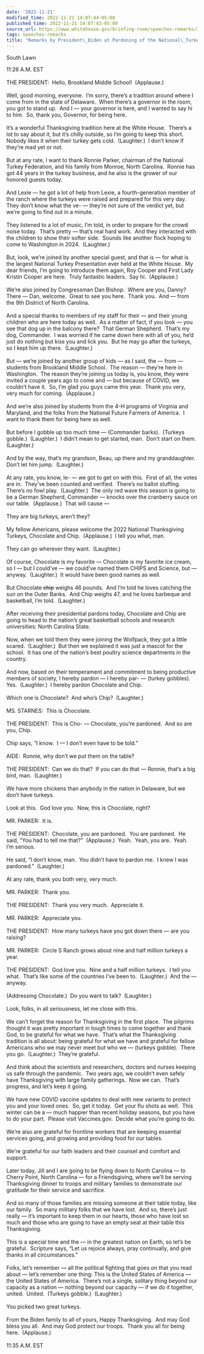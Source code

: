 ```yaml
---
date: '2022-11-21'
modified_time: 2022-11-21 14:07:44-05:00
published_time: 2022-11-21 14:07:43-05:00
source_url: https://www.whitehouse.gov/briefing-room/speeches-remarks/2022/11/21/remarks-by-president-biden-at-pardoning-of-the-national-turkey/
tags: speeches-remarks
title: "Remarks by President\_Biden at Pardoning of the National\_Turkey"
---
```

 
South Lawn

11:26 A.M. EST  
   
THE PRESIDENT:  Hello, Brookland Middle School!  (Applause.)   
   
Well, good morning, everyone.  I’m sorry, there’s a tradition around
where I come from in the state of Delaware.  When there’s a governor in
the room, you got to stand up.  And I — your governor is here, and I
wanted to say hi to him.  So, thank you, Governor, for being here.  
   
It’s a wonderful Thanksgiving tradition here at the White House. 
There’s a lot to say about it, but it’s chilly outside, so I’m going to
keep this short.  Nobody likes it when their turkey gets cold. 
(Laughter.)  I don’t know if they’re mad yet or not.  
   
But at any rate, I want to thank Ronnie Parker, chairman of the National
Turkey Federation, and his family from Monroe, North Carolina.  Ronnie
has got 44 years in the turkey business, and he also is the grower of
our honored guests today.   
   
And Lexie — he got a lot of help from Lexie, a fourth-generation member
of the ranch where the turkeys were raised and prepared for this very
day.  They don’t know what the ve- — they’re not sure of the verdict
yet, but we’re going to find out in a minute.  
   
They listened to a lot of music, I’m told, in order to prepare for the
crowd noise today.  That’s pretty — that’s real hard work.  And they
interacted with the children to show their softer side.  Sounds like
another flock hoping to come to Washington in 2024.  (Laughter.)  
   
But, look, we’re joined by another special guest, and that is — for what
is the largest National Turkey Presentation ever held at the White
House.  My dear friends, I’m going to introduce them again, Roy Cooper
and First Lady Kristin Cooper are here.  Truly fantastic leaders.  Say
hi.  (Applause.)  
   
We’re also joined by Congressman Dan Bishop.  Where are you, Danny? 
There — Dan, welcome.  Great to see you here.  Thank you.  And — from
the 9th District of North Carolina.  
   
And a special thanks to members of my staff for their — and their young
children who are here today as well.  As a matter of fact, if you look —
you see that dog up in the balcony there?  That German Shepherd.  That’s
my dog, Commander.  I was worried if he came down here with all of you,
he’d just do nothing but kiss you and lick you.  But he may go after the
turkeys, so I kept him up there.  (Laughter.)  
   
But — we’re joined by another group of kids — as I said, the — from —
students from Brookland Middle School.  The reason — they’re here in
Washington.  The reason they’re joining us today is, you know, they were
invited a couple years ago to come and — but because of COVID, we
couldn’t have it.  So, I’m glad you guys came this year.  Thank you
very, very much for coming.  (Applause.)  
   
And we’re also joined by students from the 4-H programs of Virginia and
Maryland, and the folks from the National Future Farmers of America.  I
want to thank them for being here as well.  
   
But before I gobble up too much time — (Commander barks).  (Turkeys
gobble.)  (Laughter.)  I didn’t mean to get started, man.  Don’t start
on them.  (Laughter.)  
   
And by the way, that’s my grandson, Beau, up there and my
granddaughter.  Don’t let him jump.  (Laughter.)  
   
At any rate, you know, le- — we got to get on with this.  First of all,
the votes are in.  They’ve been counted and verified.  There’s no ballot
stuffing.  There’s no fowl play.  (Laughter.)  The only red wave this
season is going to be a German Shepherd, Commander — knocks over the
cranberry sauce on our table.  (Applause.)  That will cause —  
   
They are big turkeys, aren’t they?  
   
My fellow Americans, please welcome the 2022 National Thanksgiving
Turkeys, Chocolate and Chip.  (Applause.)  I tell you what, man.  
   
They can go wherever they want.  (Laughter.)  
   
Of course, Chocolate is my favorite — Chocolate is my favorite ice
cream, so I — but I could’ve — we could’ve named them CHIPS and Science,
but — anyway.  (Laughter.)  It would have been good names as well.  
   
But Chocolate <s>chip</s> weighs 46 pounds.  And I’m told he loves
catching the sun on the Outer Banks.  And Chip weighs 47, and he loves
barbeque and basketball, I’m told.  (Laughter.)  
   
After receiving their presidential pardons today, Chocolate and Chip are
going to head to the nation’s great basketball schools and research
universities: North Carolina State.   
   
Now, when we told them they were joining the Wolfpack, they got a little
scared.  (Laughter.)  But then we explained it was just a mascot for the
school.  It has one of the nation’s best poultry science departments in
the country.  
   
And now, based on their temperament and commitment to being productive
members of society, I hereby pardon — I hereby par- — (turkey gobbles). 
Yes.  (Laughter.)  I hereby pardon Chocolate and Chip.   
   
Which one is Chocolate?  And who’s Chip?  (Laughter.)  
   
MS. STARNES:  This is Chocolate.  
   
THE PRESIDENT:  This is Cho- — Chocolate, you’re pardoned.  And so are
you, Chip.  
   
Chip says, “I know.  I — I don’t even have to be told.”  
   
AIDE:  Ronnie, why don’t we put them on the table?  
   
THE PRESIDENT:  Can we do that?  If you can do that — Ronnie, that’s a
big bird, man.  (Laughter.)  
   
We have more chickens than anybody in the nation in Delaware, but we
don’t have turkeys.   
   
Look at this.  God love you.  Now, this is Chocolate, right?  
   
MR. PARKER:  It is.  
   
THE PRESIDENT:  Chocolate, you are pardoned.  You are pardoned.  He
said, “You had to tell me that?”  (Applause.)  Yeah.  Yeah, you are. 
Yeah.  I’m serious.   
   
He said, “I don’t know, man.  You didn’t have to pardon me.  I knew I
was pardoned.”  (Laughter.)  
   
At any rate, thank you both very, very much.  
   
MR. PARKER:  Thank you.  
   
THE PRESIDENT:  Thank you very much.  Appreciate it.  
   
MR. PARKER:  Appreciate you.  
   
THE PRESIDENT:  How many turkeys have you got down there — are you
raising?  
   
MR. PARKER:  Circle S Ranch grows about nine and half million turkeys a
year.  
   
THE PRESIDENT:  God love you.  Nine and a half million turkeys.  I tell
you what.  That’s like some of the countries I’ve been to.  (Laughter.) 
And the — anyway.  
   
(Addressing Chocolate.)  Do you want to talk?  (Laughter.)  
   
Look, folks, in all seriousness, let me close with this.  
   
We can’t forget the reason for Thanksgiving in the first place.  The
pilgrims thought it was pretty important in tough times to come together
and thank God, to be grateful for what we have.  That’s what the
Thanksgiving tradition is all about: being grateful for what we have and
grateful for fellow Americans who we may never meet but who we —
(turkeys gobble).  There you go.  (Laughter.)  They’re grateful.  
   
And think about the scientists and researchers, doctors and nurses
keeping us safe through the pandemic.  Two years ago, we couldn’t even
safely have Thanksgiving with large family gatherings.  Now we can. 
That’s progress, and let’s keep it going.   
   
We have new COVID vaccine updates to deal with new variants to protect
you and your loved ones.  So, get it today.  Get your flu shots as
well.  This winter can be a — much happier than recent holiday seasons,
but you have to do your part.  Please visit Vaccines.gov.  Decide what
you’re going to do.  
   
We’re also are grateful for frontline workers that are keeping essential
services going, and growing and providing food for our tables.   
   
We’re grateful for our faith leaders and their counsel and comfort and
support.   
   
Later today, Jill and I are going to be flying down to North Carolina —
to Cherry Point, North Carolina — for a Friendsgiving, where we’ll be
serving Thanksgiving dinner to troops and military families to
demonstrate our gratitude for their service and sacrifice.   
   
And so many of those families are missing someone at their table today,
like our family.  So many military folks that we have lost.  And so,
there’s just really — it’s important to keep them in our hearts, those
who have lost so much and those who are going to have an empty seat at
their table this Thanksgiving.  
   
This is a special time and the — in the greatest nation on Earth, so
let’s be grateful.  Scripture says, “Let us rejoice always, pray
continually, and give thanks in all circumstances.”   
   
Folks, let’s remember — all the political fighting that goes on that you
read about — let’s remember one thing: This is the United States of
America — the United States of America.  There’s not a single, solitary
thing beyond our capacity as a nation — nothing beyond our capacity — if
we do it together, united.  United.  (Turkeys gobble.)  (Laughter.)  
   
You picked two great turkeys.  
   
From the Biden family to all of yours, Happy Thanksgiving.  And may God
bless you all.  And may God protect our troops.  Thank you all for being
here.  (Applause.)  
   
11:35 A.M. EST
